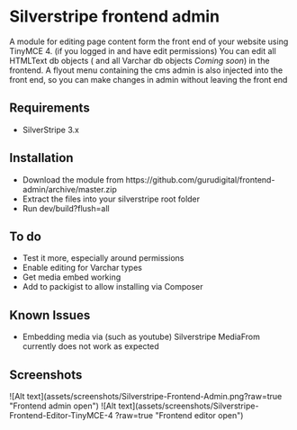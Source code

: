 Silverstripe frontend admin
=============================

A module for editing page content form the front end of your website using TinyMCE 4. (if you logged in and have edit permissions)
You can edit all HTMLText db objects ( and all Varchar db objects *Coming soon*) in the frontend.
A flyout menu containing the cms admin is also injected into the front end, so you can make changes in admin without leaving the front end

<h2>Requirements</h2>
<ul>
<li>SilverStripe 3.x</li>
</ul>

<h2>Installation</h2>
<ul>
<li>Download the module from https://github.com/gurudigital/frontend-admin/archive/master.zip</li>
<li>Extract the files into your silverstripe root folder</li>
<li>Run dev/build?flush=all</li>
</ul>

<h2>To do</h2>
<ul>
<li>Test it more, especially around permissions</li>
<li>Enable editing for Varchar types</li>
<li>Get media embed working</li>
<li>Add to packigist to allow installing via Composer</li>
</ul>
<h2>Known Issues</h2>
<ul>
<li>Embedding media via (such as youtube) Silverstripe MediaFrom currently does not work as expected</li>
</ul>

<h2>Screenshots</h2>
![Alt text](assets/screenshots/Silverstripe-Frontend-Admin.png?raw=true "Frontend admin open")
![Alt text](assets/screenshots/Silverstripe-Frontend-Editor-TinyMCE-4 ?raw=true "Frontend editor open")

